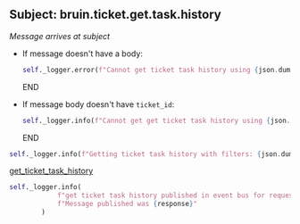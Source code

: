## Subject: bruin.ticket.get.task.history

_Message arrives at subject_

* If message doesn't have a body:
  ```python
  self._logger.error(f"Cannot get ticket task history using {json.dumps(msg)}. JSON malformed")
  ```
  END

* If message body doesn't have `ticket_id`:
  ```python
  self._logger.info(f"Cannot get get ticket task history using {json.dumps(filters)}. Need 'ticket_id'")
  ```
  END

```python
self._logger.info(f"Getting ticket task history with filters: {json.dumps(filters)}")
```

[get_ticket_task_history](../repositories/bruin_repository/get_ticket_task_history.md)

```python
self._logger.info(
            f"get ticket task history published in event bus for request {json.dumps(msg)}. "
            f"Message published was {response}"
        )
```
